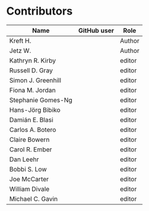 # Contributors

Name                           | GitHub user | Role
---                            | ---         | ---
Kreft H. |  | Author
Jetz W. |  | Author
Kathryn R. Kirby | | editor
Russell D. Gray | | editor
Simon J. Greenhill | | editor
Fiona M. Jordan | | editor
Stephanie Gomes-Ng | | editor
Hans-Jörg Bibiko | | editor
Damián E. Blasi | | editor
Carlos A. Botero | | editor
Claire Bowern | | editor
Carol R. Ember | | editor
Dan Leehr | | editor
Bobbi S. Low | | editor
Joe McCarter | | editor
William Divale | | editor
Michael C. Gavin | | editor
